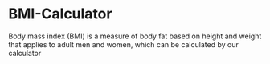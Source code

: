 # BMI-Calculator
Body mass index (BMI) is a measure of body fat based on height and weight that applies to adult men and women, which can be calculated by our calculator 
